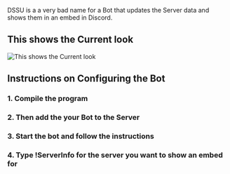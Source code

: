 DSSU is a a very bad name for a Bot that updates the Server data and shows them in an embed in Discord.

## This shows the Current look
![This shows the Current look](https://i.imgur.com/2mHthCa.png)






## Instructions on Configuring the Bot

### 1. Compile the program
### 2. Then add the your Bot to the Server
### 3. Start the bot and follow the instructions
### 4. Type !ServerInfo <IP> for the server you want to show an embed for
  


